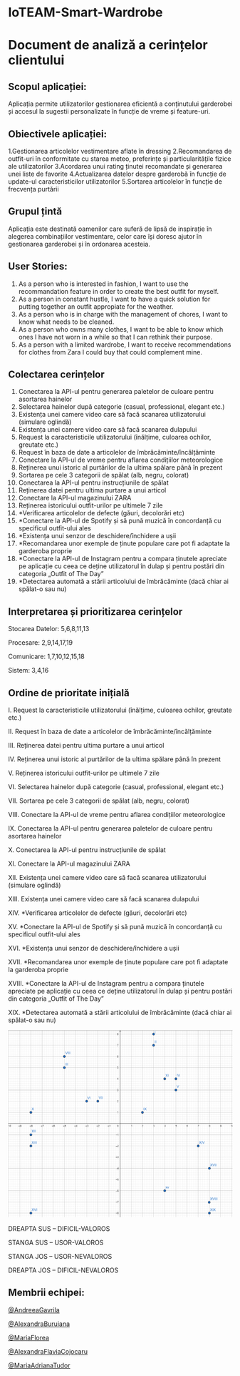 # IoTEAM-Smart-Wardrobe

# Document de analiză a cerințelor clientului  

## Scopul aplicației:  

Aplicația permite utilizatorilor gestionarea eficientă a conținutului garderobei și accesul la sugestii personalizate în funcție de vreme și  feature-uri. 

 

## Obiectivele aplicației: 

1.Gestionarea articolelor vestimentare aflate în dressing 
2.Recomandarea de outfit-uri în conformitate cu starea meteo, preferințe și particularitățile fizice ale utilizatorilor 
3.Acordarea unui rating ținutei recomandate și generarea unei liste de favorite 
4.Actualizarea datelor despre garderobă în funcție de update-ul caracteristicilor utilizatorilor 
5.Sortarea articolelor în funcție de frecvența purtării  

 

## Grupul țintă 

 Aplicația este destinată oamenilor care suferă de lipsă de inspirație în alegerea combinațiilor vestimentare, celor care își doresc ajutor în gestionarea garderobei și în ordonarea acesteia.  

 

## User Stories: 

1. As a person who is interested in fashion, I want to use the recommandation feature in order to create the best outfit for myself. 
2. As a person in constant hustle, I want to have a quick solution for putting together an outfit appropiate for the weather. 
3. As a person who is in charge with the management of chores, I want to know what needs to be cleaned.  
4. As a person who owns many clothes, I want to be able to know which ones I have not worn in a while so that I can rethink their purpose. 
5. As a person with a limited wardrobe, I want to receive recommendations for clothes from Zara I could buy that could complement mine. 

 

## Colectarea cerințelor 

1. Conectarea la API-ul pentru generarea paletelor de culoare pentru asortarea hainelor 
2. Selectarea hainelor după categorie (casual, professional, elegant etc.) 
3. Existența unei camere video care să facă scanarea utilizatorului (simulare oglindă) 
4. Existența unei camere video care să facă scanarea dulapului 
5. Request la caracteristicile utilizatorului (înălțime, culoarea ochilor, greutate etc.)   
6. Request în baza de date a articolelor de îmbrăcăminte/încălțăminte   
7. Conectare la API-ul de vreme pentru aflarea condițiilor meteorologice 
8. Reținerea unui istoric al purtărilor de la ultima spălare până în prezent 
9. Sortarea pe cele 3 categorii de spălat (alb, negru, colorat) 
10. Conectarea la API-ul pentru instrucțiunile de spălat 
11. Reținerea datei pentru ultima purtare a unui articol 
12. Conectare la API-ul magazinului ZARA 
13. Reținerea istoricului outfit-urilor pe ultimele 7 zile  
14. *Verificarea articolelor de defecte (găuri, decolorări etc) 
15. *Conectare la API-ul de Spotify și să pună muzică în concordanță cu specificul outfit-ului ales 
16. *Existența unui senzor de deschidere/închidere a ușii 
17. *Recomandarea unor exemple de ținute populare care pot fi adaptate la garderoba proprie 
18. *Conectare la API-ul de Instagram pentru a compara ținutele apreciate pe aplicație cu ceea ce deține utilizatorul în dulap și pentru postări din categoria „Outfit of The Day” 
19. *Detectarea automată a stării articolului de îmbrăcăminte (dacă chiar ai spălat-o sau nu) 

 
## Interpretarea și prioritizarea cerințelor 


Stocarea Datelor: 5,6,8,11,13 

Procesare: 2,9,14,17,19 

Comunicare: 1,7,10,12,15,18 

Sistem: 3,4,16 
 

 

 

## Ordine de prioritate inițială 

I. Request la caracteristicile utilizatorului (înălțime, culoarea ochilor, greutate etc.)

II. Request în baza de date a articolelor de îmbrăcăminte/încălțăminte   

III. Reținerea datei pentru ultima purtare a unui articol 

IV. Reținerea unui istoric al purtărilor de la ultima spălare până în prezent 

V. Reținerea istoricului outfit-urilor pe ultimele 7 zile 

VI. Selectarea hainelor după categorie (casual, professional, elegant etc.) 

VII. Sortarea pe cele 3 categorii de spălat (alb, negru, colorat) 

VIII. Conectare la API-ul de vreme pentru aflarea condițiilor meteorologice 

IX. Conectarea la API-ul pentru generarea paletelor de culoare pentru asortarea hainelor 

X. Conectarea la API-ul pentru instrucțiunile de spălat 

XI. Conectare la API-ul magazinului ZARA 

XII. Existența unei camere video care să facă scanarea utilizatorului (simulare oglindă) 

XIII. Existența unei camere video care să facă scanarea dulapului 

XIV. *Verificarea articolelor de defecte (găuri, decolorări etc) 

XV. *Conectare la API-ul de Spotify și să pună muzică în concordanță cu specificul outfit-ului ales 

XVI. *Existența unui senzor de deschidere/închidere a ușii 

XVII. *Recomandarea unor exemple de ținute populare care pot fi adaptate la garderoba proprie 

XVIII. *Conectare la API-ul de Instagram pentru a compara ținutele apreciate pe aplicație cu ceea ce deține utilizatorul în dulap și pentru postări din categoria „Outfit of The Day” 

XIX. *Detectarea automată a stării articolului de îmbrăcăminte (dacă chiar ai spălat-o sau nu) 


![Graphic](https://github.com/CojocaruAlexandraFlavia/IoTEAM-Smart-Wardrobe/blob/main/grafic.png)
 
DREAPTA SUS – DIFICIL-VALOROS 

STANGA SUS – USOR-VALOROS 

STANGA JOS – USOR-NEVALOROS 

DREAPTA JOS – DIFICIL-NEVALOROS 

 

 

## Membrii echipei: 
 

[@AndreeaGavrila](https://github.com/AndreeaGavrila)

[@AlexandraBuruiana](https://github.com/alexandraburu23)

[@MariaFlorea](https://github.com/FloreaMaria)

[@AlexandraFlaviaCojocaru](https://github.com/CojocaruAlexandraFlavia)

[@MariaAdrianaTudor](https://github.com/maria-tudor)



 

 
